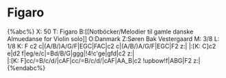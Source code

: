 # Figaro

{%abc%}
X: 50
T: Figaro
B:[[Notböcker/Melodier til gamle danske Almuedanse for Violin solo]]
O:Danmark
Z:Søren Bak Vestergaard
M: 3/8
L: 1/8
K: F
c2 c|(A/B/)A/G/F|EGC|FAC|c2 c|(A/B/)A/G/F|EGC|F2 z:|
|:[K: C]c2 e|d2 f|eg/e/c|=Bd/B/G|ggg|!4!c'ge|gfd|c2 z:|\
|:[K: F]cc/=B/c/d/|cAF|cc/=B/c/d/|cAF|AA_B|c2 !upbow!f|ABG|F2 z:|
{%endabc%}
